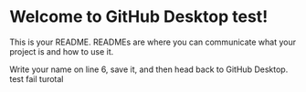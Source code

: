 # Welcome to GitHub Desktop test!

This is your README. READMEs are where you can communicate what your project is and how to use it.

Write your name on line 6, save it, and then head back to GitHub Desktop.
test fail turotal